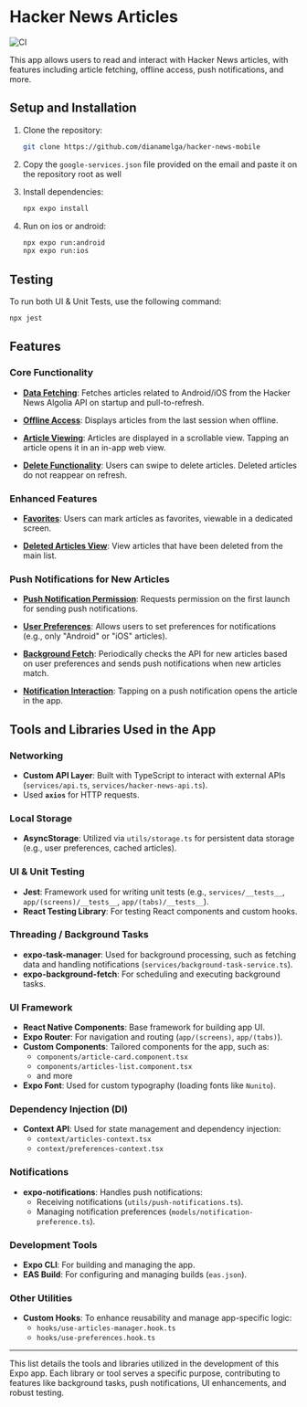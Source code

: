 # Hacker News Articles
![CI](https://github.com/dianamelga/hacker-news-mobile/actions/workflows/test.yml/badge.svg)

This app allows users to read and interact with Hacker News articles, with features including article fetching, offline access, push notifications, and more.

## Setup and Installation

1. Clone the repository:
    ```bash
    git clone https://github.com/dianamelga/hacker-news-mobile
    ```

2. Copy the `google-services.json` file provided on the email and paste it on the repository root as well

3. Install dependencies:
    ```bash
    npx expo install
    ```

4. Run on ios or android:
    ```bash
    npx expo run:android 
    npx expo run:ios
    ```

## Testing

To run both UI & Unit Tests, use the following command:

```bash
npx jest
```

## Features

### Core Functionality

- **[Data Fetching](https://github.com/dianamelga/hacker-news-mobile/blob/main/components/articles-list.component.tsx#L85)**: Fetches articles related to Android/iOS from the Hacker News Algolia API on startup and pull-to-refresh.  
  
- **[Offline Access](https://github.com/dianamelga/hacker-news-mobile/blob/main/services/api.ts#L9)**: Displays articles from the last session when offline.  
  
- **[Article Viewing](https://github.com/dianamelga/hacker-news-mobile/blob/main/components/articles-list.component.tsx#L46)**: Articles are displayed in a scrollable view. Tapping an article opens it in an in-app web view.  
  
- **[Delete Functionality](https://github.com/dianamelga/hacker-news-mobile/blob/main/components/article-card.component.tsx#L41)**: Users can swipe to delete articles. Deleted articles do not reappear on refresh.  

### Enhanced Features

- **[Favorites](https://github.com/dianamelga/hacker-news-mobile/blob/main/app/(tabs)/favorites.tsx#L5)**: Users can mark articles as favorites, viewable in a dedicated screen.  

- **[Deleted Articles View](https://github.com/dianamelga/hacker-news-mobile/blob/main/app/(tabs)/deleted.tsx#L5)**: View articles that have been deleted from the main list.  

### Push Notifications for New Articles

- **[Push Notification Permission](https://github.com/dianamelga/hacker-news-mobile/blob/main/app/_layout.tsx#L43)**: Requests permission on the first launch for sending push notifications.  

- **[User Preferences](https://github.com/dianamelga/hacker-news-mobile/blob/main/app/(screens)/settings.tsx#L16)**: Allows users to set preferences for notifications (e.g., only "Android" or "iOS" articles).  

- **[Background Fetch](https://github.com/dianamelga/hacker-news-mobile/blob/main/app/_layout.tsx#L44)**: Periodically checks the API for new articles based on user preferences and sends push notifications when new articles match.  

- **[Notification Interaction](https://github.com/dianamelga/hacker-news-mobile/blob/main/app/_layout.tsx#L50)**: Tapping on a push notification opens the article in the app.  


## Tools and Libraries Used in the App

### Networking
- **Custom API Layer**: Built with TypeScript to interact with external APIs (`services/api.ts`, `services/hacker-news-api.ts`).
- Used **`axios`** for HTTP requests.

### Local Storage
- **AsyncStorage**: Utilized via `utils/storage.ts` for persistent data storage (e.g., user preferences, cached articles).

### UI & Unit Testing
- **Jest**: Framework used for writing unit tests (e.g., `services/__tests__`, `app/(screens)/__tests__`, `app/(tabs)/__tests__`).
- **React Testing Library**: For testing React components and custom hooks.

### Threading / Background Tasks
- **expo-task-manager**: Used for background processing, such as fetching data and handling notifications (`services/background-task-service.ts`).
- **expo-background-fetch**: For scheduling and executing background tasks.

### UI Framework
- **React Native Components**: Base framework for building app UI.
- **Expo Router**: For navigation and routing (`app/(screens)`, `app/(tabs)`).
- **Custom Components**: Tailored components for the app, such as:
  - `components/article-card.component.tsx`
  - `components/articles-list.component.tsx`
  - and more
- **Expo Font**: Used for custom typography (loading fonts like `Nunito`).

### Dependency Injection (DI)
- **Context API**: Used for state management and dependency injection:
  - `context/articles-context.tsx`
  - `context/preferences-context.tsx`

### Notifications
- **expo-notifications**: Handles push notifications:
  - Receiving notifications (`utils/push-notifications.ts`).
  - Managing notification preferences (`models/notification-preference.ts`).

### Development Tools
- **Expo CLI**: For building and managing the app.
- **EAS Build**: For configuring and managing builds (`eas.json`).

### Other Utilities
- **Custom Hooks**: To enhance reusability and manage app-specific logic:
  - `hooks/use-articles-manager.hook.ts`
  - `hooks/use-preferences.hook.ts`

---

This list details the tools and libraries utilized in the development of this Expo app. Each library or tool serves a specific purpose, contributing to features like background tasks, push notifications, UI enhancements, and robust testing.